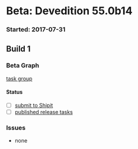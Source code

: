 # Beta: Devedition 55.0b14

### Started: 2017-07-31

## Build 1

### Beta Graph
[task group](https://tools.taskcluster.net/push-inspector/#/td2Qd2qfTDqga8SUgyIAMg)


#### Status
- [ ] [submit to Shipit](https://wiki.mozilla.org/Release:Release_Automation_on_Mercurial:Starting_a_Release#Submit_to_Ship_It)
- [ ] [published release tasks](../how-tos/relpro.md#4-publish-release)

### Issues
- none


